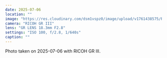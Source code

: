 ```yaml
---
date: 2025-07-06
location: ""
image: "https://res.cloudinary.com/dsm1vspz0/image/upload/v1761438575/R0005538_yhja5m.jpg"
camera: "RICOH GR III"
lens: "GR LENS 18.3mm F2.8"
settings: "ISO 100, f/2.8, 1/640s"
caption: ""
---
```


Photo taken on 2025-07-06 with RICOH GR III.
